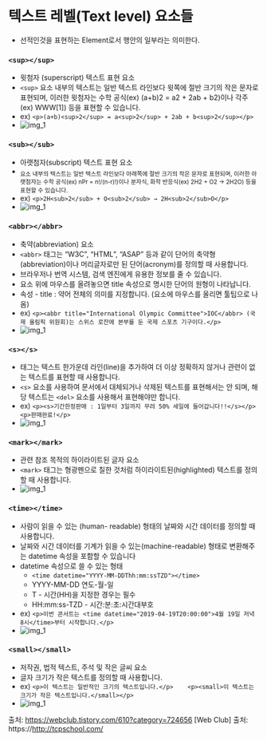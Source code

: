 
# 텍스트 레벨(Text level) 요소들
- 선적인것을 표현하는 Element로서 행안의 일부라는 의미한다.

### `<sup></sup>`
- 윗첨자 (superscript) 텍스트 표현 요소
- `<sup>` 요소 내부의 텍스트는 일반 텍스트 라인보다 윗쪽에 절반 크기의 작은 문자로 표현되며, 이러한 윗첨자는 수학 공식(ex) (a+b)2 = a2 + 2ab + b2)이나 각주(ex) WWW[1]) 등을 표현할 수 있습니다.
- ex) `<p>(a+b)<sup>2</sup> = a<sup>2</sup> + 2ab + b<sup>2</sup></p>`
- ![img_1](images/sup.png)

### `<sub></sub>`
- 아랫첨자(subscript) 텍스트 표현 요소
- <sub> 요소 내부의 텍스트는 일반 텍스트 라인보다 아래쪽에 절반 크기의 작은 문자로 표현되며, 이러한 아랫첨자는 수학 공식(ex) nPr = n!/(n-r)!)이나 분자식, 화학 반응식(ex) 2H2 + O2 → 2H2O) 등을 표현할 수 있습니다.
- ex) `<p>2H<sub>2</sub> + O<sub>2</sub> → 2H<sub>2</sub>O</p>`
- ![img_1](images/sub.png)

### `<abbr></abbr>`
- 축약(abbreviation) 요소
- `<abbr>` 태그는 “W3C”, “HTML”, “ASAP” 등과 같이 단어의 축약형(abbreviation)이나 머리글자로만 된 단어(acronym)를 정의할 때 사용합니다.
- 브라우저나 번역 시스템, 검색 엔진에게 유용한 정보를 줄 수 있습니다.
- 요소 위에 마우스를 올려놓으면 title 속성으로 명시한 단어의 원형이 나타납니다.
- 속성 - title : 약어 전체의 의미를 지정합니다. (요소에 마우스를 올리면 툴팁으로 나옴)
- ex) `<p><abbr title="International Olympic Committee">IOC</abbr> (국제 올림픽 위원회)는 스위스 로잔에 본부를 둔 국제 스포츠 기구이다.</p>`
- ![img_1](images/abbr.png)

### `<s></s>`
-  태그는 텍스트 한가운데 라인(line)을 추가하여 더 이상 정확하지 않거나 관련이 없는 텍스트를 표현할 때 사용합니다.
-  `<s>` 요소를 사용하여 문서에서 대체되거나 삭제된 텍스트를 표현해서는 안 되며, 해당 텍스트는 `<del>` 요소를 사용해서 표현해야만 합니다.
- ex) `<p><s>기간한정판매 : 1일부터 3일까지 무려 50% 세일에 들어갑니다!!</s></p> <p>판매완료!</p>`
- ![img_1](images/s.png)

### `<mark></mark>`
- 관련 참조 목적의 하이라이트된 글자 요소
- `<mark>` 태그는 형광펜으로 칠한 것처럼 하이라이트된(highlighted) 텍스트를 정의할 때 사용합니다.
- ![img_1](images/mark.png)

### `<time></time>`
- 사람이 읽을 수 있는 (human- readable) 형태의 날짜와 시간 데이터를 정의할 때 사용합니다.
-  날짜와 시간 데이터를 기계가 읽을 수 있는(machine-readable) 형태로 변환해주는 datetime 속성을 포함할 수 있습니다
-  datetime 속성으로 쓸 수 있는 형태
   -  `<time datetime="YYYY-MM-DDThh:mm:ssTZD"></time>`
   -  YYYY-MM-DD 연도-월-일
   -  T - 시간(HH)을 지정한 경우는 필수
   -  HH:mm:ss-TZD - 시간:분:초:시간대부호
- ex) `<p>이번 콘서트는 <time datetime="2019-04-19T20:00:00">4월 19일 저녁 8시</time>부터 시작합니다.</p>`
- ![img_1](images/time.png)

### `<small></small>`
- 저작권, 법적 텍스트, 주석 및 작은 글씨 요소
- 글자 크기가 작은 텍스트를 정의할 때 사용합니다.
- ex) `<p>이 텍스트는 일반적인 크기의 텍스트입니다.</p>    <p><small>이 텍스트는 크기가 작은 텍스트입니다.</small></p>`
- ![img_1](images/small.png)



출처: https://webclub.tistory.com/610?category=724656 [Web Club]
출처: https://http://tcpschool.com/